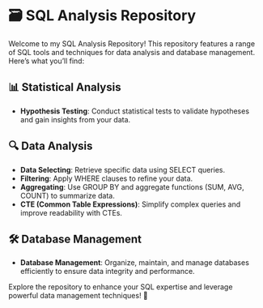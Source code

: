 # 🗃️ SQL Analysis Repository

Welcome to my SQL Analysis Repository! This repository features a range of SQL tools and techniques for data analysis and database management. Here’s what you’ll find:

## 📊 Statistical Analysis
- **Hypothesis Testing**: Conduct statistical tests to validate hypotheses and gain insights from your data.

## 🔍 Data Analysis
- **Data Selecting**: Retrieve specific data using SELECT queries.
- **Filtering**: Apply WHERE clauses to refine your data.
- **Aggregating**: Use GROUP BY and aggregate functions (SUM, AVG, COUNT) to summarize data.
- **CTE (Common Table Expressions)**: Simplify complex queries and improve readability with CTEs.

## 🛠️ Database Management
- **Database Management**: Organize, maintain, and manage databases efficiently to ensure data integrity and performance.


Explore the repository to enhance your SQL expertise and leverage powerful data management techniques! 🚀


